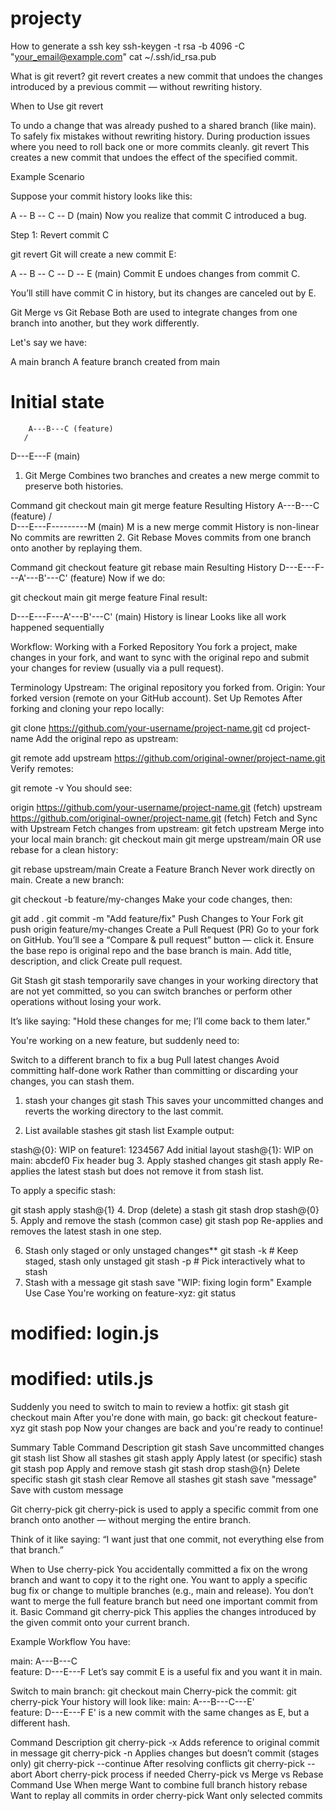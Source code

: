 # projecty
How to generate a ssh key
ssh-keygen -t rsa -b 4096 -C "your_email@example.com" 
cat ~/.ssh/id_rsa.pub

What is git revert?
git revert creates a new commit that undoes the changes introduced by a previous commit — without rewriting history.

When to Use git revert

To undo a change that was already pushed to a shared branch (like main).
To safely fix mistakes without rewriting history.
During production issues where you need to roll back one or more commits cleanly.
git revert <commit-hash>
This creates a new commit that undoes the effect of the specified commit.

Example Scenario

Suppose your commit history looks like this:

A -- B -- C -- D (main)
Now you realize that commit C introduced a bug.

Step 1: Revert commit C

git revert <commit-hash-of-C>
Git will create a new commit E:

A -- B -- C -- D -- E (main)
Commit E undoes changes from commit C.

You’ll still have commit C in history, but its changes are canceled out by E.




Git Merge vs Git Rebase
Both are used to integrate changes from one branch into another, but they work differently.

Let's say we have:

A main branch
A feature branch created from main
# Initial state
        A---B---C (feature)
       /
D---E---F (main)
1. Git Merge
Combines two branches and creates a new merge commit to preserve both histories.

Command
git checkout main
git merge feature
Resulting History
        A---B---C (feature)
       /         \
D---E---F---------M (main)
M is a new merge commit
History is non-linear
No commits are rewritten
2. Git Rebase
Moves commits from one branch onto another by replaying them.

Command
git checkout feature
git rebase main
Resulting History
D---E---F---A'---B'---C' (feature)
Now if we do:

git checkout main
git merge feature
Final result:

D---E---F---A'---B'---C' (main)
History is linear
Looks like all work happened sequentially



Workflow: Working with a Forked Repository
You fork a project, make changes in your fork, and want to sync with the original repo and submit your changes for review (usually via a pull request).

Terminology
Upstream: The original repository you forked from.
Origin: Your forked version (remote on your GitHub account).
Set Up Remotes
After forking and cloning your repo locally:

git clone https://github.com/your-username/project-name.git
cd project-name
Add the original repo as upstream:

git remote add upstream https://github.com/original-owner/project-name.git
Verify remotes:

git remote -v
You should see:

origin    https://github.com/your-username/project-name.git (fetch)
upstream  https://github.com/original-owner/project-name.git (fetch)
Fetch and Sync with Upstream
Fetch changes from upstream:
git fetch upstream
Merge into your local main branch:
git checkout main
git merge upstream/main
OR use rebase for a clean history:

git rebase upstream/main
Create a Feature Branch
Never work directly on main. Create a new branch:

git checkout -b feature/my-changes
Make your code changes, then:

git add .
git commit -m "Add feature/fix"
Push Changes to Your Fork
git push origin feature/my-changes
Create a Pull Request (PR)
Go to your fork on GitHub.
You’ll see a “Compare & pull request” button — click it.
Ensure the base repo is original repo and the base branch is main.
Add title, description, and click Create pull request.




Git Stash
git stash temporarily save changes in your working directory that are not yet committed, so you can switch branches or perform other operations without losing your work.

It’s like saying: "Hold these changes for me; I’ll come back to them later."

You're working on a new feature, but suddenly need to:

Switch to a different branch to fix a bug
Pull latest changes
Avoid committing half-done work
Rather than committing or discarding your changes, you can stash them.

1. stash your changes
git stash
This saves your uncommitted changes and reverts the working directory to the last commit.

2. List available stashes
git stash list
Example output:

stash@{0}: WIP on feature1: 1234567 Add initial layout
stash@{1}: WIP on main: abcdef0 Fix header bug
3. Apply stashed changes
git stash apply
Re-applies the latest stash but does not remove it from stash list.

To apply a specific stash:

git stash apply stash@{1}
4. Drop (delete) a stash
git stash drop stash@{0}
5. Apply and remove the stash (common case)
git stash pop
Re-applies and removes the latest stash in one step.

6. Stash only staged or only unstaged changes**
git stash -k   # Keep staged, stash only unstaged
git stash -p   # Pick interactively what to stash
7. Stash with a message
git stash save "WIP: fixing login form"
Example Use Case
You're working on feature-xyz:
git status
# modified: login.js
# modified: utils.js
Suddenly you need to switch to main to review a hotfix:
git stash
git checkout main
After you're done with main, go back:
git checkout feature-xyz
git stash pop
Now your changes are back and you're ready to continue!

Summary Table
Command	Description
git stash	Save uncommitted changes
git stash list	Show all stashes
git stash apply	Apply latest (or specific) stash
git stash pop	Apply and remove stash
git stash drop stash@{n}	Delete specific stash
git stash clear	Remove all stashes
git stash save "message"	Save with custom message




Git cherry-pick
git cherry-pick is used to apply a specific commit from one branch onto another — without merging the entire branch.

Think of it like saying: “I want just that one commit, not everything else from that branch.”

When to Use cherry-pick
You accidentally committed a fix on the wrong branch and want to copy it to the right one.
You want to apply a specific bug fix or change to multiple branches (e.g., main and release).
You don’t want to merge the full feature branch but need one important commit from it.
Basic Command
git cherry-pick <commit-hash>
This applies the changes introduced by the given commit onto your current branch.

Example Workflow
You have:

main:     A---B---C
                  \
feature:           D---E---F
Let’s say commit E is a useful fix and you want it in main.

Switch to main branch:
git checkout main
Cherry-pick the commit:
git cherry-pick <commit-hash-of-E>
Your history will look like:
main:     A---B---C---E'
                  \
feature:           D---E---F
E' is a new commit with the same changes as E, but a different hash.

Command	Description
git cherry-pick -x <hash>	Adds reference to original commit in message
git cherry-pick -n <hash>	Applies changes but doesn’t commit (stages only)
git cherry-pick --continue	After resolving conflicts
git cherry-pick --abort	Abort cherry-pick process if needed
Cherry-pick vs Merge vs Rebase
Command	Use When
merge	Want to combine full branch history
rebase	Want to replay all commits in order
cherry-pick	Want only selected commits
